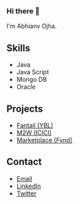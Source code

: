 ### Hi there 👋


I'm Abhianv Ojha.

## Skills
- Java
- Java Script
- Mongo DB
- Oracle

## Projects
- [Fantail (YBL)](link)
- [M2W (ICICI)](link)
- [Marketplace (Fynd)](link)

## Contact
- [Email](mailto:abhinavojha59@hotmail.com)
- [LinkedIn](linkedin.com/in/abhinavojha95)
- [Twitter](twitter.com/imabhinavojha)
